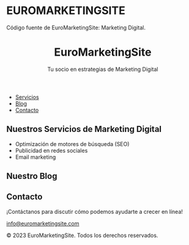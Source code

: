 # EUROMARKETINGSITE
Código fuente de EuroMarketingSite: Marketing Digital.
<!DOCTYPE html>
<html lang="es">
<head>
    <meta charset="UTF-8">
    <meta name="viewport" content="width=device-width, initial-scale=1.0">
    <title>EuroMarketingSite - Marketing Digital</title>
    <link rel="stylesheet" href="styles.css">
</head>
<body>
    <header>
        <h1>EuroMarketingSite</h1>
        <p>Tu socio en estrategias de Marketing Digital</p>
    </header>
    <nav>
        <ul>
            <li><a href="#servicios">Servicios</a></li>
            <li><a href="#blog">Blog</a></li>
            <li><a href="#contacto">Contacto</a></li>
        </ul>
    </nav>
    <section id="servicios">
        <h2>Nuestros Servicios de Marketing Digital</h2>
        <ul>
            <li>Optimización de motores de búsqueda (SEO)</li>
            <li>Publicidad en redes sociales</li>
            <li>Email marketing</li>
            <!-- Agrega más servicios aquí -->
        </ul>
    </section>
    <section id="blog">
        <h2>Nuestro Blog</h2>
        <!-- Agrega tus publicaciones del blog aquí -->
    </section>
    <section id="contacto">
        <h2>Contacto</h2>
        <p>¡Contáctanos para discutir cómo podemos ayudarte a crecer en línea!</p>
        <a href="mailto:info@euromarketingsite.com">info@euromarketingsite.com</a>
    </section>
    <footer>
        <p>&copy; 2023 EuroMarketingSite. Todos los derechos reservados.</p>
    </footer>
</body>
</html>
